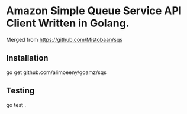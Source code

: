 Amazon Simple Queue Service API Client Written in Golang.
=========================================================

Merged from https://github.com/Mistobaan/sqs

Installation
------------

   go get github.com/alimoeeny/goamz/sqs


Testing
-------

   go test .
